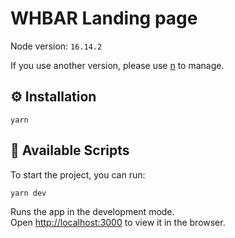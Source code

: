 # WHBAR Landing page

Node version: `16.14.2`

If you use another version, please use [n](https://github.com/tj/n) to manage.

## ⚙️ Installation

```
yarn
```

## 🚀 Available Scripts

To start the project, you can run:

```
yarn dev
```

Runs the app in the development mode.\
Open [http://localhost:3000](http://localhost:3000) to view it in the browser.
